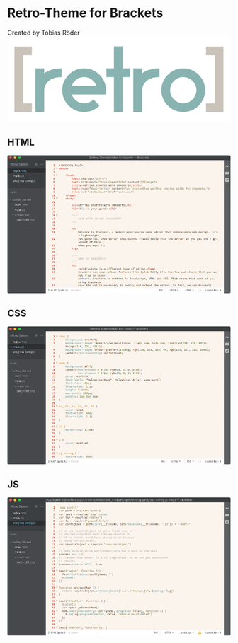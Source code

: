 Retro-Theme for Brackets
========================

Created by Tobias Röder
![Retro-Theme Logo](https://github.com/tobiasroeder/Retro-Theme/blob/master/imgs/logo.png)

## HTML
![HTML Screenshot](https://github.com/tobiasroeder/Retro-Theme/blob/master/imgs/html.png)

## CSS
![CSS Screenshot](https://github.com/tobiasroeder/Retro-Theme/blob/master/imgs/css.png)

## JS
![JS Screenshot](https://github.com/tobiasroeder/Retro-Theme/blob/master/imgs/js.png)
